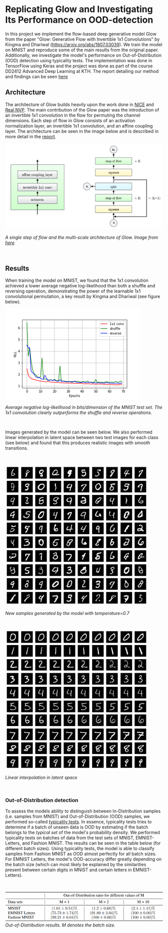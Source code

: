 # Replicating Glow and Investigating Its Performance on OOD-detection

In this project we implement the flow-based deep generative model Glow from the paper "Glow: Generative Flow with Invertible 1x1 Convolutions" by Kingma and Dhariwal (https://arxiv.org/abs/1807.03039). We train the model on MNIST and reproduce some of the main results from the original paper. Additionally, we investigate
the model's performance on Out-of-Distribution (OOD) detection using typicality tests. The implementation was done in TensorFlow using Keras and the project was done as part of the course DD2412 Advanced Deep Learning at KTH. The report detailing our method and findings can be seen [here](report.pdf)

## Architecture

The architecture of Glow builds heavily upon the work done in [NICE](https://arxiv.org/abs/1410.8516) and [Real NVP](https://arxiv.org/abs/1605.08803). The main contribution of the Glow paper was the introduction of an invertible 1x1 convolution in the flow for permuting the channel dimensions. Each step of flow in Glow consists of an activation normalization layer, an invertible 1x1 convolution, and an affine coupling layer. The architecture can be seen in the image below and is described in more detail in the [report](report.pdf).

![](/figures/glow.PNG)

*A single step of flow and the multi-scale architecture of Glow. Image from [here](https://arxiv.org/abs/1807.03039)*

&nbsp;

## Results 

When training the model on MNIST, we found that the 1x1 convolution achieved a lower average negative log-likelihood than both a shuffle and reversing operation, 
demonstrating the power of the learnable 1x1 convolutional permutation, a key result by Kingma and Dhariwal (see figure below).

![](/figures/compare_test_NLL.png)

*Average negative log-likelihood in bits/dimension of the MNIST test set. The 1x1 convolution clearly outperforms the shuffle and reverse operations.*

&nbsp;
&nbsp;

Images generated by the model can be seen below. We also performed linear interpolation in latent space between two test images for each class (see below) and found that this 
produces realistic images with smooth transitions.

&nbsp;
&nbsp;

![](/figures/samples.png)

*New samples generated by the model with temperature=0.7*

&nbsp;
&nbsp;

![](/figures/interpolation.png)

*Linear interpolation in latent space*

&nbsp;
&nbsp;

### Out-of-Distribution detection

To assess the models ability to distinguish between In-Distribution samples (i.e. samples from MNIST) and Out-of-Distribution (OOD) samples, we performed so-called [typicality tests](https://arxiv.org/abs/1906.02994). In essence, typicality tests tries to determine if a batch of unseen data is OOD by estimating if the batch belongs to the *typical set* of the model's probability density. We performed typicality tests on batches of data from the test sets of MNIST, EMNIST-Letters, and Fashion MNIST. The results can be seen in the table below (for different batch sizes). Using typicality tests, the model is able to classify samples from Fashion MNIST as OOD almost perfectly for all batch sizes. For EMNIST Letters, the model's OOD-accuracy differ greatly depending on the batch size (which can most likely be explained by the similarities present between certain digits in MNIST and certain letters in EMNIST-Letters). 

&nbsp;
&nbsp;

![](/figures/ood-detection.png)
*Out-of-Distribution results. M denotes the batch size.*


